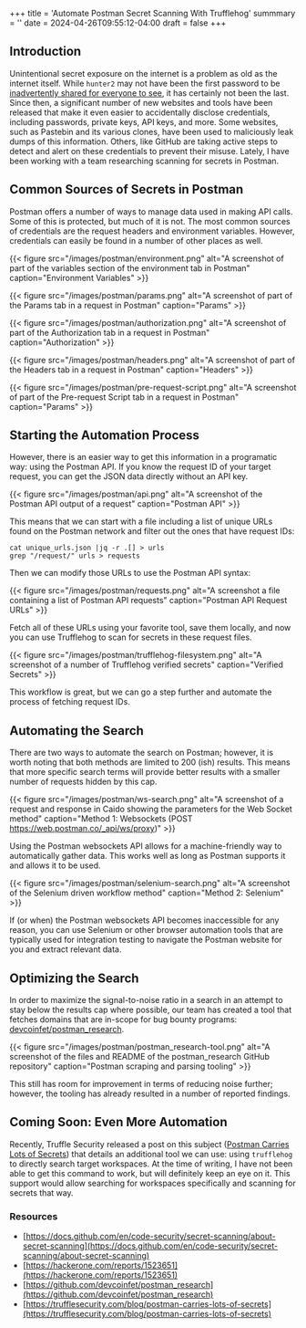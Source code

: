 +++
title = 'Automate Postman Secret Scanning With Trufflehog'
summmary = ''
date = 2024-04-26T09:55:12-04:00
draft = false
+++

## Introduction

Unintentional secret exposure on the internet is a problem as old as the internet itself. While `hunter2` may not have been the first password to be [inadvertently shared for everyone to see](https://archive.is/0y1yT), it has certainly not been the last. Since then, a significant number of new websites and tools have been released that make it even easier to accidentally disclose credentials, including passwords, private keys, API keys, and more. Some websites, such as Pastebin and its various clones, have been used to maliciously leak dumps of this information. Others, like GitHub are taking active steps to detect and alert on these credentials to prevent their misuse. Lately, I have been working with a team researching scanning for secrets in Postman.

## Common Sources of Secrets in Postman

Postman offers a number of ways to manage data used in making API calls. Some of this is protected, but much of it is not. The most common sources of credentials are the request headers and environment variables. However, credentials can easily be found in a number of other places as well.

<!-- TODO: Figure for Overview tab -->

{{< figure src="/images/postman/environment.png" alt="A screenshot of part of the variables section of the environment tab in Postman" caption="Environment Variables" >}}

{{< figure src="/images/postman/params.png" alt="A screenshot of part of the Params tab in a request in Postman" caption="Params" >}}

{{< figure src="/images/postman/authorization.png" alt="A screenshot of part of the Authorization tab in a request in Postman" caption="Authorization" >}}

{{< figure src="/images/postman/headers.png" alt="A screenshot of part of the Headers tab in a request in Postman" caption="Headers" >}}

<!-- TODO: Figure for Body tab -->

{{< figure src="/images/postman/pre-request-script.png" alt="A screenshot of part of the Pre-request Script tab in a request in Postman" caption="Params" >}}

## Starting the Automation Process

However, there is an easier way to get this information in a programatic way: using the Postman API. If you know the request ID of your target request, you can get the JSON data directly without an API key.

{{< figure src="/images/postman/api.png" alt="A screenshot of the Postman API output of a request" caption="Postman API" >}}

This means that we can start with a file including a list of unique URLs found on the Postman network and filter out the ones that have request IDs:

```
cat unique_urls.json |jq -r .[] > urls
grep "/request/" urls > requests
```

Then we can modify those URLs to use the Postman API syntax:

{{< figure src="/images/postman/requests.png" alt="A screenshot a file containing a list of Postman API requests" caption="Postman API Request URLs" >}}

Fetch all of these URLs using your favorite tool, save them locally, and now you can use Trufflehog to scan for secrets in these request files.

{{< figure src="/images/postman/trufflehog-filesystem.png" alt="A screenshot of a number of Trufflehog verified secrets" caption="Verified Secrets" >}}

This workflow is great, but we can go a step further and automate the process of fetching request IDs.

## Automating the Search

There are two ways to automate the search on Postman; however, it is worth noting that both methods are limited to 200 (ish) results. This means that more specific search terms will provide better results with a smaller number of requests hidden by this cap.

{{< figure src="/images/postman/ws-search.png" alt="A screenshot of a request and response in Caido showing the parameters for the Web Socket method" caption="Method 1: Websockets (POST https://web.postman.co/_api/ws/proxy)" >}}

Using the Postman websockets API allows for a machine-friendly way to automatically gather data. This works well as long as Postman supports it and allows it to be used.

{{< figure src="/images/postman/selenium-search.png" alt="A screenshot of the Selenium driven workflow method" caption="Method 2: Selenium" >}}

If (or when) the Postman websockets API becomes inaccessible for any reason, you can use Selenium or other browser automation tools that are typically used for integration testing to navigate the Postman website for you and extract relevant data.

## Optimizing the Search

In order to maximize the signal-to-noise ratio in a search in an attempt to stay below the results cap where possible, our team has created a tool that fetches domains that are in-scope for bug bounty programs: [devcoinfet/postman_research](https://github.com/devcoinfet/postman_research).

{{< figure src="/images/postman/postman_research-tool.png" alt="A screenshot of the files and README of the postman_research GitHub repository" caption="Postman scraping and parsing tooling" >}}

This still has room for improvement in terms of reducing noise further; however, the tooling has already resulted in a number of reported findings.

## Coming Soon: Even More Automation

Recently, Truffle Security released a post on this subject ([Postman Carries Lots of Secrets](https://trufflesecurity.com/blog/postman-carries-lots-of-secrets)) that details an additional tool we can use: using `trufflehog` to directly search target workspaces. At the time of writing, I have not been able to get this command to work, but will definitely keep an eye on it. This support would allow searching for workspaces specifically and scanning for secrets that way.

### Resources

* [https://docs.github.com/en/code-security/secret-scanning/about-secret-scanning](https://docs.github.com/en/code-security/secret-scanning/about-secret-scanning)
* [https://hackerone.com/reports/1523651](https://hackerone.com/reports/1523651)
* [https://github.com/devcoinfet/postman_research](https://github.com/devcoinfet/postman_research)
* [https://trufflesecurity.com/blog/postman-carries-lots-of-secrets](https://trufflesecurity.com/blog/postman-carries-lots-of-secrets)